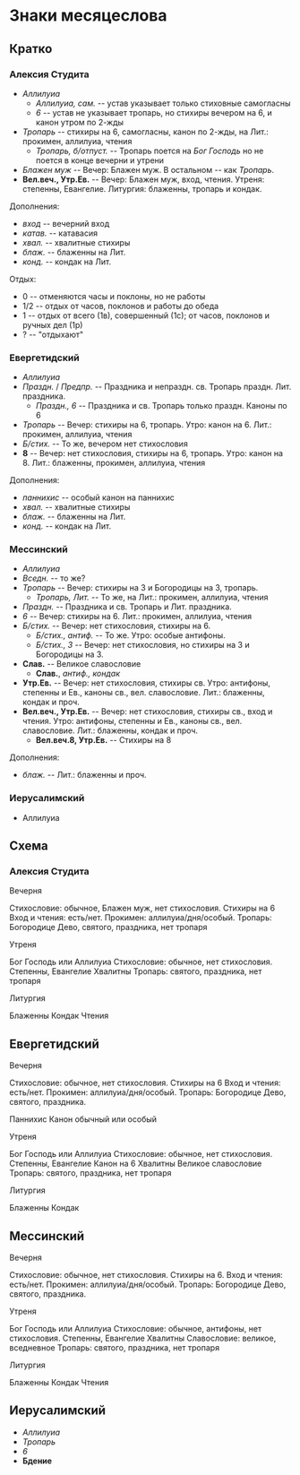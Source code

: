 
# Знаки месяцеслова

## Кратко

### Алексия Студита

- *Аллилуиа*
   - *Аллилуиа, сам.* -- устав указывает только стиховные самогласны
   - *6* -- устав не указывает тропарь, но стихиры вечером на 6, и канон утром по 2-жды
- *Тропарь* -- стихиры на 6, самогласны, канон по 2-жды, на Лит.: прокимен, аллилуиа, чтения
   - *Тропарь, б/отпуст.* -- Тропарь поется на *Бог Господь* но не поется в конце вечерни и утрени
- *Блажен муж* -- Вечер: Блажен муж. В остальном -- как *Тропарь*.
- **Вел.веч., Утр.Ев.** -- Вечер: Блажен муж, вход, чтения. Утреня: степенны, Евангелие. Литургия: блаженны, тропарь и кондак.

Дополнения:
- *вход* -- вечерний вход
- *катав.* -- катавасия
- *хвал.* -- хвалитные стихиры
- *блаж.* -- блаженны на Лит.
- *конд.* -- кондак на Лит.

Отдых:
- 0 -- отменяются часы и поклоны, но не работы
- 1/2 -- отдых от часов, поклонов и работы до обеда
- 1 -- отдых от всего (1в), совершенный (1с); от часов, поклонов и ручных дел (1р)
- ? -- "отдыхают"

### Евергетидский

- *Аллилуиа*
- *Праздн.* / *Предпр.* -- Праздника и непраздн. св. Тропарь праздн. Лит. праздника.
   - *Праздн., 6* -- Праздника и св. Тропарь только праздн. Каноны по 6
- *Тропарь* -- Вечер: стихиры на 6, тропарь. Утро: канон на 6. Лит.: прокимен, аллилуиа, чтения
- *Б/стих.* -- То же, вечером нет стихословия
- **8** -- Вечер: нет стихословия, стихиры на 6, тропарь. Утро: канон на 8. Лит.: блаженны, прокимен, аллилуиа, чтения

Дополнения:
- *паннихис* -- особый канон на паннихис
- *хвал.* -- хвалитные стихиры
- *блаж.* -- блаженны на Лит.
- *конд.* -- кондак на Лит.

### Мессинский

- *Аллилуиа*
- *Вседн.* -- то же?
- *Тропарь* -- Вечер: стихиры на 3 и Богородицы на 3, тропарь.
   - *Тропарь, Лит.* -- То же, на Лит.: прокимен, аллилуиа, чтения
- *Праздн.* -- Праздника и св. Тропарь и Лит. праздника.
- *6* -- Вечер: стихиры на 6. Лит.: прокимен, аллилуиа, чтения
- *Б/стих.* -- Вечер: нет стихословия, стихиры на 6.
  - *Б/стих., антиф.* -- То же. Утро: особые антифоны.
  - *Б/стих., 3* -- Вечер: нет стихословия, но стихиры на 3 и Богородицы на 3.
- **Слав.** -- Великое славословие
   - **Слав.**, *антиф., кондак* 
- **Утр.Ев.** -- Вечер: нет стихословия, стихиры св. Утро: антифоны, степенны и Ев., каноны св., вел. славословие. Лит.: блаженны, кондак и проч.
- **Вел.веч., Утр.Ев.** -- Вечер: нет стихословия, стихиры св., вход и чтения. Утро: антифоны, степенны и Ев., каноны св., вел. славословие. Лит.: блаженны, кондак и проч.
   - **Вел.веч.8, Утр.Ев.** -- Стихиры на 8

Дополнения:
- *блаж.* -- Лит.: блаженны и проч.

### Иерусалимский

- Аллилуиа

## Схема

### Алексия Студита

Вечерня

Стихословие: обычное, Блажен муж, нет стихословия.
Стихиры на 6
Вход и чтения: есть/нет.
Прокимен: аллилуиа/дня/особый.
Тропарь: Богородице Дево, святого, праздника, нет тропаря

Утреня

Бог Господь или Аллилуиа
Стихословие: обычное, нет стихословия.
Степенны, Евангелие
Хвалитны
Тропарь: святого, праздника, нет тропаря

Литургия

Блаженны
Кондак
Чтения

## Евергетидский

Вечерня

Стихословие: обычное, нет стихословия.
Стихиры на 6
Вход и чтения: есть/нет.
Прокимен: аллилуиа/дня/особый.
Тропарь: Богородице Дево, святого, праздника.

Паннихис
Канон обычный или особый

Утреня

Бог Господь или Аллилуиа
Стихословие: обычное, нет стихословия.
Степенны, Евангелие
Канон на 6
Хвалитны
Великое славословие
Тропарь: святого, праздника, нет тропаря

Литургия

Блаженны
Кондак

## Мессинский

Вечерня

Стихословие: обычное, нет стихословия.
Стихиры на 6.
Вход и чтения: есть/нет.
Прокимен: аллилуиа/дня/особый.
Тропарь: Богородице Дево, святого, праздника.

Утреня

Бог Господь или Аллилуиа
Стихословие: обычное, антифоны, нет стихословия.
Степенны, Евангелие
Хвалитны
Славословие: великое, вседневное
Тропарь: святого, праздника, нет тропаря

Литургия

Блаженны
Кондак
Чтения

## Иерусалимский

- *Аллилуиа*
- *Тропарь*
- *6*
- **Бдение**
